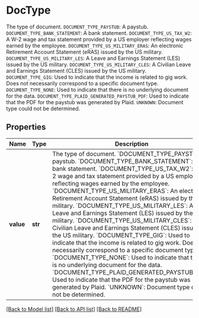 # DocType

The type of document.  `DOCUMENT_TYPE_PAYSTUB`: A paystub.  `DOCUMENT_TYPE_BANK_STATEMENT`: A bank statement.  `DOCUMENT_TYPE_US_TAX_W2`: A W-2 wage and tax statement provided by a US employer reflecting wages earned by the employee.  `DOCUMENT_TYPE_US_MILITARY_ERAS`: An electronic Retirement Account Statement (eRAS) issued by the US military.  `DOCUMENT_TYPE_US_MILITARY_LES`: A Leave and Earnings Statement (LES) issued by the US military.  `DOCUMENT_TYPE_US_MILITARY_CLES`: A Civilian Leave and Earnings Statement (CLES) issued by the US military.  `DOCUMENT_TYPE_GIG`: Used to indicate that the income is related to gig work. Does not necessarily correspond to a specific document type.  `DOCUMENT_TYPE_NONE`: Used to indicate that there is no underlying document for the data.  `DOCUMENT_TYPE_PLAID_GENERATED_PAYSTUB_PDF`: Used to indicate that the PDF for the paystub was generated by Plaid.  `UNKNOWN`: Document type could not be determined.

## Properties
Name | Type | Description | Notes
------------ | ------------- | ------------- | -------------
**value** | **str** | The type of document.  &#x60;DOCUMENT_TYPE_PAYSTUB&#x60;: A paystub.  &#x60;DOCUMENT_TYPE_BANK_STATEMENT&#x60;: A bank statement.  &#x60;DOCUMENT_TYPE_US_TAX_W2&#x60;: A W-2 wage and tax statement provided by a US employer reflecting wages earned by the employee.  &#x60;DOCUMENT_TYPE_US_MILITARY_ERAS&#x60;: An electronic Retirement Account Statement (eRAS) issued by the US military.  &#x60;DOCUMENT_TYPE_US_MILITARY_LES&#x60;: A Leave and Earnings Statement (LES) issued by the US military.  &#x60;DOCUMENT_TYPE_US_MILITARY_CLES&#x60;: A Civilian Leave and Earnings Statement (CLES) issued by the US military.  &#x60;DOCUMENT_TYPE_GIG&#x60;: Used to indicate that the income is related to gig work. Does not necessarily correspond to a specific document type.  &#x60;DOCUMENT_TYPE_NONE&#x60;: Used to indicate that there is no underlying document for the data.  &#x60;DOCUMENT_TYPE_PLAID_GENERATED_PAYSTUB_PDF&#x60;: Used to indicate that the PDF for the paystub was generated by Plaid.  &#x60;UNKNOWN&#x60;: Document type could not be determined. |  must be one of ["UNKNOWN", "DOCUMENT_TYPE_PAYSTUB", "DOCUMENT_TYPE_BANK_STATEMENT", "DOCUMENT_TYPE_US_TAX_W2", "DOCUMENT_TYPE_US_MILITARY_ERAS", "DOCUMENT_TYPE_US_MILITARY_LES", "DOCUMENT_TYPE_US_MILITARY_CLES", "DOCUMENT_TYPE_GIG", "DOCUMENT_TYPE_NONE", "DOCUMENT_TYPE_US_TAX_1099_MISC", "DOCUMENT_TYPE_US_TAX_1099_K", "DOCUMENT_TYPE_PLAID_GENERATED_PAYSTUB_PDF", ]

[[Back to Model list]](../README.md#documentation-for-models) [[Back to API list]](../README.md#documentation-for-api-endpoints) [[Back to README]](../README.md)


